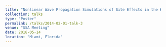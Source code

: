 ```yaml
---
title: "Nonlinear Wave Propagation Simulations of Site Effects in the Kathmandu Valley during the 2015 Mw 7.8 Gorkha Earthquake"
collection: talks
type: "Poster"
permalink: /talks/2014-02-01-talk-3
venue: "SSA Meeting"
date: 2018-05-14
location: "Miami, Florida"
---
```

